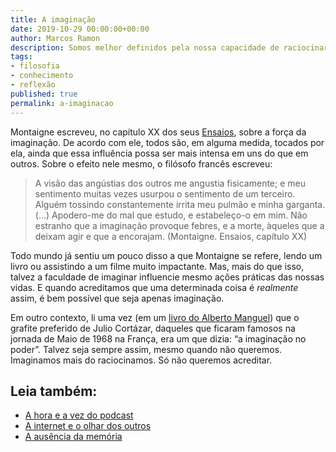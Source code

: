 ```yaml
---
title: A imaginação
date: 2019-10-29 00:00:00+00:00
author: Marcos Ramon
description: Somos melhor definidos pela nossa capacidade de raciocinar ou de imaginar?
tags:
- filosofia
- conhecimento
- reflexão
published: true
permalink: a-imaginacao
---
```

Montaigne escreveu, no capítulo XX dos seus [Ensaios](https://amzn.to/2Nj2aJO), sobre a força da imaginação. De acordo com ele, todos são, em alguma medida, tocados por ela, ainda que essa influência possa ser mais intensa em uns do que em outros. Sobre o efeito nele mesmo, o filósofo francês escreveu:

> A visão das angústias dos outros me angustia fisicamente; e meu sentimento muitas vezes usurpou o sentimento de um terceiro. Alguém tossindo constantemente irrita meu pulmão e minha garganta. (...) Apodero-me do mal que estudo, e estabeleço-o em mim. Não estranho que a imaginação provoque febres, e a morte, àqueles que a deixam agir e que a encorajam. (Montaigne. Ensaios, capítulo XX)

Todo mundo já sentiu um pouco disso a que Montaigne se refere, lendo um livro ou assistindo a um filme muito impactante. Mas, mais do que isso, talvez a faculdade de imaginar influencie mesmo ações práticas das nossas vidas. E quando acreditamos que uma determinada coisa é *realmente* assim, é bem possível que seja apenas imaginação.

Em outro contexto, li uma vez (em um [livro do Alberto Manguel](https://amzn.to/2NgZNqI)) que o grafite preferido de Julio Cortázar, daqueles que ficaram famosos na jornada de Maio de 1968 na França, era um que dizia: “a imaginação no poder”. Talvez seja sempre assim, mesmo quando não queremos. Imaginamos mais do raciocinamos. Só não queremos acreditar.<div class="leia-tambem" markdown="1">
## Leia também:

- <a href="/a-hora-e-a-vez-do-podcast">A hora e a vez do podcast</a>
- <a href="/a-internet-e-o-olhar-dos-outros">A internet e o olhar dos outros</a>
- <a href="/a-ausencia-da-memoria">A ausência da memória</a>
</div>